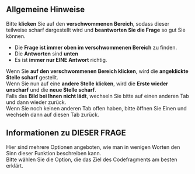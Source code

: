 ## Allgemeine Hinweise
Bitte **klicken** Sie auf den **verschwommenen Bereich**, 
sodass dieser teilweise scharf dargestellt wird und 
**beantworten Sie die Frage** so gut Sie können.  

* Die **Frage ist immer oben im verschwommenen Bereich** zu 
finden.  
* Die **Antworten** sind **unten** 
* Es ist **immer nur EINE Antwort** richtig.

Wenn Sie **auf den verschwommenen Bereich klicken**, 
wird die **angeklickte Stelle scharf** gestellt.  
Wenn Sie nun auf eine **andere Stelle klicken**,
 wird die **Erste wieder unscharf** und die **neue Stelle scharf**.  
 Falls das **Bild bei Ihnen nicht lädt**, wechseln Sie bitte auf einen anderen Tab und dann wieder zurück.  
 Wenn Sie noch keinen anderen Tab offen haben, bitte öffnen Sie Einen und wechseln dann auf diesen Tab zurück.  
## Informationen zu DIESER FRAGE
 Hier sind mehrere Optionen angeboten, wie man in wenigen Worten den Sinn dieser
 Funktion beschreiben kann.  
 Bitte wählen Sie die Option, die das Ziel des Codefragments am besten erklärt.     
